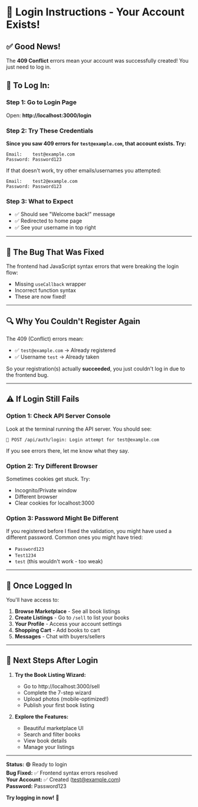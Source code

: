 # 🔐 Login Instructions - Your Account Exists!

## ✅ Good News!
The **409 Conflict** errors mean your account was successfully created! You just need to log in.

## 🎯 To Log In:

### Step 1: Go to Login Page
Open: **http://localhost:3000/login**

### Step 2: Try These Credentials

**Since you saw 409 errors for `test@example.com`, that account exists. Try:**
```
Email:    test@example.com
Password: Password123
```

If that doesn't work, try other emails/usernames you attempted:
```
Email:    test2@example.com
Password: Password123
```

### Step 3: What to Expect
- ✅ Should see "Welcome back!" message
- ✅ Redirected to home page
- ✅ See your username in top right

---

## 🐛 The Bug That Was Fixed

The frontend had JavaScript syntax errors that were breaking the login flow:
- Missing `useCallback` wrapper
- Incorrect function syntax
- These are now fixed!

---

## 🔍 Why You Couldn't Register Again

The 409 (Conflict) errors mean:
- ✅ `test@example.com` → Already registered
- ✅ Username `test` → Already taken

So your registration(s) actually **succeeded**, you just couldn't log in due to the frontend bug.

---

## ⚠️ If Login Still Fails

### Option 1: Check API Server Console
Look at the terminal running the API server. You should see:
```
📝 POST /api/auth/login: Login attempt for test@example.com
```

If you see errors there, let me know what they say.

### Option 2: Try Different Browser
Sometimes cookies get stuck. Try:
- Incognito/Private window
- Different browser
- Clear cookies for localhost:3000

### Option 3: Password Might Be Different
If you registered before I fixed the validation, you might have used a different password. Common ones you might have tried:
- `Password123`
- `Test1234`
- `test` (this wouldn't work - too weak)

---

## 🎉 Once Logged In

You'll have access to:
1. **Browse Marketplace** - See all book listings
2. **Create Listings** - Go to `/sell` to list your books
3. **Your Profile** - Access your account settings
4. **Shopping Cart** - Add books to cart
5. **Messages** - Chat with buyers/sellers

---

## 🚀 Next Steps After Login

1. **Try the Book Listing Wizard:**
   - Go to http://localhost:3000/sell
   - Complete the 7-step wizard
   - Upload photos (mobile-optimized!)
   - Publish your first book listing

2. **Explore the Features:**
   - Beautiful marketplace UI
   - Search and filter books
   - View book details
   - Manage your listings

---

**Status:** 🟢 Ready to login  
**Bug Fixed:** ✅ Frontend syntax errors resolved  
**Your Account:** ✅ Created (test@example.com)  
**Password:** Password123

**Try logging in now!** 🎊
